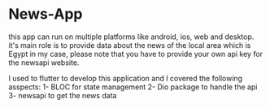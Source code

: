 # News-App
this app can run on multiple platforms like android, ios, web and desktop.
it's main role is to provide data about the news of the local area which is Egypt in my case, please note that you have to provide your own api key for the newsapi website.

I used to flutter to develop this application and I covered the following asspects: 
1- BLOC for state management
2- Dio package to handle the api 
3- newsapi to get the news data

